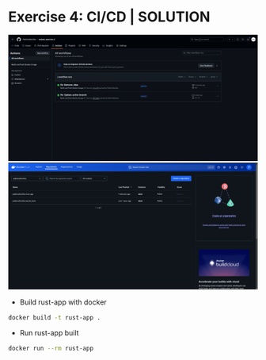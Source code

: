 # Exercise 4: CI/CD | SOLUTION

![workflows](assets/workflows.png)
![dockerHub](assets/docker_hub.png)

- Build rust-app with docker
```bash
docker build -t rust-app .
```

- Run rust-app built
```bash
docker run --rm rust-app
```
